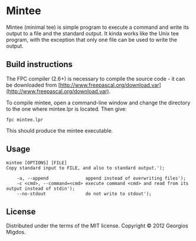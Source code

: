 # Mintee

Mintee (minimal tee) is simple program to execute a command and write its output to a file and the standard output.
It kinda works like the Unix tee program, with the exception that only one file can be used to write the output.

## Build instructions

The FPC compiler (2.6+) is necessary to compile the source code - it can be downloaded from [http://www.freepascal.org/download.var](http://www.freepascal.org/download.var).

To compile mintee, open a command-line window and change the directory to the one where mintee.lpr is located.
Then give:

    fpc mintee.lpr
    
This should produce the mintee executable.

## Usage

    mintee [OPTIONS] [FILE]
    Copy standard input to FILE, and also to standard output.');
    
        -a, --append              append instead of overwriting files');
        -c <cmd>, --command=<cmd> execute command <cmd> and read from its output instead of stdin');
        --no-stdout               do not write to stdout');
    

## License

Distributed under the terms of the MIT license.
Copyright © 2012 Georgios Migdos.


